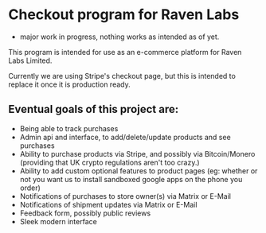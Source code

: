 # Checkout program for Raven Labs
- major work in progress, nothing works as intended as of yet.


This program is intended for use as an e-commerce platform for Raven Labs Limited.

Currently we are using Stripe's checkout page, but this is intended to replace it once it is production ready.

## Eventual goals of this project are:
- Being able to track purchases
- Admin api and interface, to add/delete/update products and see purchases
- Ability to purchase products via Stripe, and possibly via Bitcoin/Monero (providing that UK crypto regulations aren't too crazy.)
- Ability to add custom optional features to product pages (eg: whether or not you want us to install sandboxed google apps on the phone you order)
- Notifications of purchases to store owner(s) via Matrix or E-Mail
- Notifications of shipment updates via Matrix or E-Mail
- Feedback form, possibly public reviews
- Sleek modern interface
